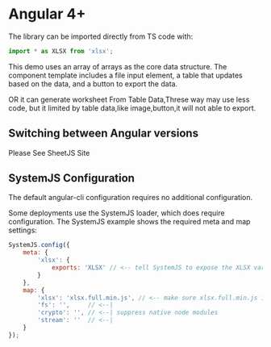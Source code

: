 # Angular 4+

The library can be imported directly from TS code with:

```typescript
import * as XLSX from 'xlsx';
```

This demo uses an array of arrays as the core data structure.  The component
template includes a file input element, a table that updates based on the data,
and a button to export the data.

OR it can generate worksheet From Table Data,Threse way may use less code,
but it limited by table data,like image,button,it will not able to export.

## Switching between Angular versions
Please See SheetJS Site

## SystemJS Configuration

The default angular-cli configuration requires no additional configuration.

Some deployments use the SystemJS loader, which does require configuration.  The
SystemJS example shows the required meta and map settings:

```js
SystemJS.config({
	meta: {
		'xlsx': {
			exports: 'XLSX' // <-- tell SystemJS to expose the XLSX variable
		}
	},
	map: {
		'xlsx': 'xlsx.full.min.js', // <-- make sure xlsx.full.min.js is in same dir
		'fs': '',     // <--|
		'crypto': '', // <--| suppress native node modules
		'stream': ''  // <--|
	}
});
```
